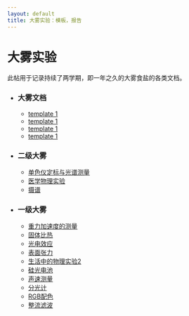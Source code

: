 ```yaml
---
layout: default
title: 大雾实验：模板，报告
---
```

# 大雾实验
此帖用于记录持续了两学期，即一年之久的大雾食盐的各类文档。
- ### **大雾文档**
    - <a href="https://raw.githubusercontent.com/byn1002/byn1002.github.io/master/assets/files/college_physics_experiments/template.zip" target="_blank">template 1</a>
    - <a href="https://raw.githubusercontent.com/byn1002/byn1002.github.io/master/assets/files/college_physics_experiments/绪论1.pdf" target="_blank">template 1</a>
    - <a href="https://raw.githubusercontent.com/byn1002/byn1002.github.io/master/assets/files/college_physics_experiments/绪论2.pdf" target="_blank">template 1</a>
    - <a href="https://raw.githubusercontent.com/byn1002/byn1002.github.io/master/assets/files/college_physics_experiments/不确定度测试样题及解答.pdf" target="_blank">template 1</a>

- ### **二级大雾**
    - <a href="https://raw.githubusercontent.com/byn1002/byn1002.github.io/master/assets/files/college_physics_experiments/Comprehensive_Experimentation_B/M_Light.pdf" target="_blank">单色仪定标与光谱测量</a>
    - <a href="https://raw.githubusercontent.com/byn1002/byn1002.github.io/master/assets/files/college_physics_experiments/Comprehensive_Experimentation_B/medical_physics_experiment.pdf" target="_blank">医学物理实验</a>
    - <a href="https://raw.githubusercontent.com/byn1002/byn1002.github.io/master/assets/files/college_physics_experiments/Comprehensive_Experimentation_B/spectrography.pdf" target="_blank">摄谱</a>

- ### **一级大雾**
    - <a href="https://raw.githubusercontent.com/byn1002/byn1002.github.io/master/assets/files/college_physics_experiments/Base_Experimentation_A/单摆法测重力加速度实验设计方案.pdf" target="_blank">重力加速度的测量</a>
    - <a href="https://raw.githubusercontent.com/byn1002/byn1002.github.io/master/assets/files/college_physics_experiments/Base_Experimentation_A/固体比热.zip" target="_blank">固体比热</a>
    - <a href="https://raw.githubusercontent.com/byn1002/byn1002.github.io/master/assets/files/college_physics_experiments/Base_Experimentation_A/photoelectric_effect.pdf" target="_blank">光电效应</a>
    - <a href="https://raw.githubusercontent.com/byn1002/byn1002.github.io/master/assets/files/college_physics_experiments/Base_Experimentation_A/表面张力.pdf" target="_blank">表面张力</a>
    - <a href="https://raw.githubusercontent.com/byn1002/byn1002.github.io/master/assets/files/college_physics_experiments/Base_Experimentation_A/生活中的物理实验2.pdf" target="_blank">生活中的物理实验2</a>
    - <a href="https://raw.githubusercontent.com/byn1002/byn1002.github.io/master/assets/files/college_physics_experiments/Base_Experimentation_A/硅光电池.pdf" target="_blank">硅光电池</a>
    - <a href="https://raw.githubusercontent.com/byn1002/byn1002.github.io/master/assets/files/college_physics_experiments/Base_Experimentation_A/声速测量.pdf" target="_blank">声速测量</a>
    - <a href="https://raw.githubusercontent.com/byn1002/byn1002.github.io/master/assets/files/college_physics_experiments/Base_Experimentation_A/分光计.pdf" target="_blank">分光计</a>
    - <a href="https://raw.githubusercontent.com/byn1002/byn1002.github.io/master/assets/files/college_physics_experiments/Base_Experimentation_A/RGB.pdf" target="_blank">RGB配色</a>
    - <a href="https://raw.githubusercontent.com/byn1002/byn1002.github.io/master/assets/files/college_physics_experiments/Base_Experimentation_A/（已压缩）整流滤波.pdf" target="_blank">整流滤波</a>


